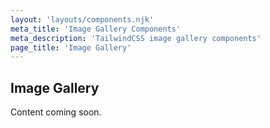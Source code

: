 ```yaml
---
layout: 'layouts/components.njk'
meta_title: 'Image Gallery Components'
meta_description: 'TailwindCSS image gallery components'
page_title: 'Image Gallery'
---
```


## Image Gallery

Content coming soon.
